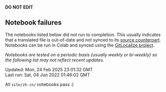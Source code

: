 __DO NOT EDIT__

## Notebook failures

The notebooks listed below did *not* run to completion. This usually indicates
that a translated file is out-of-date and not synced to its
[source counterpart](../en-snapshot/). Notebooks can be run in Colab and synced
using the [GitLocalize project](https://gitlocalize.com/tensorflow/docs-l10n).

*Notebooks are tested on a periodic basis (usually weekly or bi-weekly) so the
following list may not reflect recent updates.*

Updated: Mon, 24 Feb 2025 23:01:32 GMT<br/>
Last run: Sat, 04 Jun 2022 01:46:02 GMT

All <code>site/zh-cn/</code> notebooks pass :)

